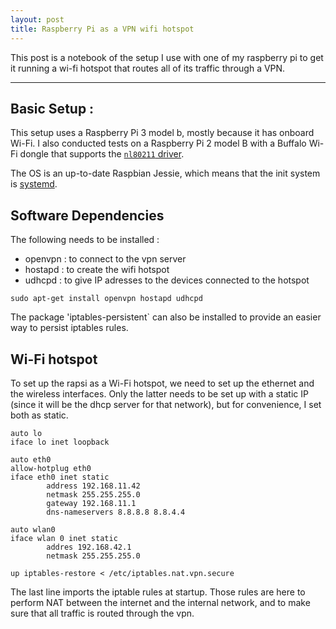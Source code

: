 ```yaml
---
layout: post
title: Raspberry Pi as a VPN wifi hotspot
---
```


This post is a notebook of the setup I use with one of my raspberry pi to get it running a wi-fi hotspot that routes all of its traffic through a VPN.

---

## Basic Setup : 

This setup uses a Raspberry Pi 3 model b, mostly because it has onboard Wi-Fi. I also conducted tests on a Raspberry Pi 2 model B with a Buffalo Wi-Fi dongle that supports the [`nl80211` driver](https://wireless.wiki.kernel.org/en/developers/documentation/nl80211).

The OS is an up-to-date Raspbian Jessie, which means that the init system is [systemd](https://www.freedesktop.org/wiki/Software/systemd/).

## Software Dependencies

The following needs to be installed : 

* openvpn : to connect to the vpn server
* hostapd : to create the wifi hotspot
* udhcpd : to give IP adresses to the devices connected to the hotspot

````
sudo apt-get install openvpn hostapd udhcpd
````
The package 'iptables-persistent` can also be installed to provide an easier way to persist iptables rules.


## Wi-Fi hotspot

To set up the rapsi as a Wi-Fi hotspot, we need to set up the ethernet and the wireless interfaces. Only the latter needs to be set up with a static IP (since it will be the dhcp server for that network), but for convenience, I set both as static.

````
auto lo
iface lo inet loopback

auto eth0
allow-hotplug eth0
iface eth0 inet static
        address 192.168.11.42
        netmask 255.255.255.0
        gateway 192.168.11.1
        dns-nameservers 8.8.8.8 8.8.4.4

auto wlan0
iface wlan 0 inet static 
        addres 192.168.42.1
        netmask 255.255.255.0

up iptables-restore < /etc/iptables.nat.vpn.secure
````

The last line imports the iptable rules at startup. Those rules are here to perform NAT between the internet and the internal network, and to make sure that all traffic is routed through the vpn.





